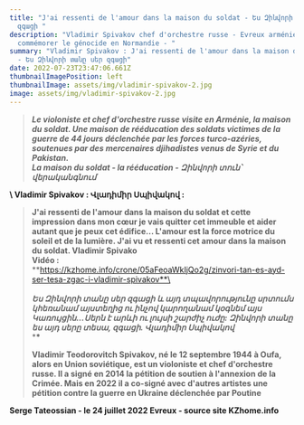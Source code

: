 ```yaml
---
title: "J'ai ressenti de l'amour dans la maison du soldat - Ես Զինվորի տանը սեր
  զգացի "
description: "Vladimir Spivakov chef d'orchestre russe - Evreux arméniens -
  commémorer le génocide en Normandie - "
summary: "Vladimir Spivakov : J'ai ressenti de l'amour dans la maison du soldat
  - Ես Զինվորի տանը սեր զգացի"
date: 2022-07-23T23:47:06.661Z
thumbnailImagePosition: left
thumbnailImage: assets/img/vladimir-spivakov-2.jpg
image: assets/img/vladimir-spivakov-2.jpg
---
```

> ***Le violoniste et chef d'orchestre russe visite en Arménie, la maison du soldat. Une maison de rééducation des soldats victimes de la guerre de 44 jours déclenchée par les forces turco-azéries, soutenues par des mercenaires djihadistes venus de Syrie et du Pakistan.*** \
> ***La maison du soldat - la rééducation - Զինվորի տուն՝ վերականգնում***

**\    Vladimir Spivakov : Վլադիմիր Սպիվակով :** 

> **J'ai ressenti de l'amour dans la maison du soldat et cette impression dans mon cœur je vais quitter cet immeuble et aider autant que je peux cet édifice... L'amour est la force motrice du soleil et de la lumière. J'ai vu et ressenti cet amour dans la maison du soldat. Vladimir Spivako**\
> **Vidéo :** \
> **https://kzhome.info/crone/05aFeoaWkIjQo2g/zinvori-tan-es-ayd-ser-tesa-zgac-i-vladimir-spivakov**\
> \
> \
> ***Ես Զինվորի տանը սեր զգացի և այդ տպավորությունը սրտումս կհեռանամ այստեղից ու ինչով կարողանամ կօգնեմ այս Կառույցին․․․Սերն է արևի ու լույսի շարժիչ ուժը: Զինվորի տանը ես այդ սերը տեսա, զգացի. Վլադիմիր Սպիվակով***\
> ***\***
>
> **Vladimir Teodorovitch Spivakov, né le 12 septembre 1944 à Oufa, alors en Union soviétique, est un violoniste et chef d'orchestre russe. Il a signé en 2014 la pétition de soutien à l'annexion de la Crimée. Mais en 2022 il a co-signé avec d'autres artistes une pétition contre la guerre en Ukraine déclenchée par Poutine**

**Serge Tateossian - le 24 juillet 2022 Evreux - source site KZhome.info**